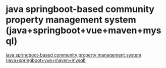 # java springboot-based community property management system (java+springboot+vue+maven+mysql)
[java springboot-based community property management system (java+springboot+vue+maven+mysql)](https://aiwithcloud.com/2022/09/15/java_springboot_based_community_property_management_system_javaspringbootvuemavenmysql/)